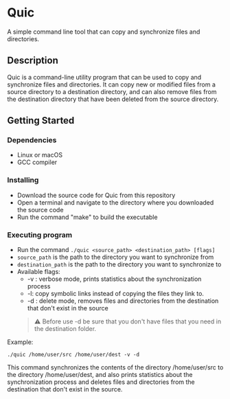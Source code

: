 # Quic

A simple command line tool that can copy and synchronize files and directories.

## Description

Quic is a command-line utility program that can be used to copy and synchronize files and directories. It can copy new or modified files from a source directory to a destination directory, and can also remove files from the destination directory that have been deleted from the source directory.

## Getting Started

### Dependencies

* Linux or macOS
* GCC compiler

### Installing

* Download the source code for Quic from this repository
* Open a terminal and navigate to the directory where you downloaded the source code
* Run the command "make" to build the executable

### Executing program

* Run the command `./quic <source_path> <destination_path> [flags]`
* `source_path` is the path to the directory you want to synchronize from
* `destination_path` is the path to the directory you want to synchronize to
* Available flags:
    * -v : verbose mode, prints statistics about the synchronization process
    * -l: copy symbolic links instead of copying the files they link to.
    * -d : delete mode, removes files and directories from the destination that don't exist in the source
    > :warning: Before use -d be sure that you don't have files that you need in the destination folder.

Example:

`./quic /home/user/src /home/user/dest -v -d`

This command synchronizes the contents of the directory /home/user/src to the directory /home/user/dest, and also prints statistics about the synchronization process and deletes files and directories from the destination that don't exist in the source.
